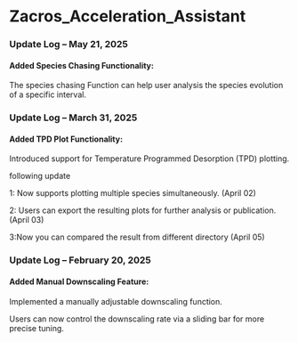 # Zacros_Acceleration_Assistant








### Update Log – May 21, 2025
#### Added Species Chasing Functionality:
The species chasing Function can help user analysis the species evolution of a specific interval.


### Update Log – March 31, 2025
#### Added TPD Plot Functionality:

Introduced support for Temperature Programmed Desorption (TPD) plotting.

following update

1: Now supports plotting multiple species simultaneously. (April 02)

2: Users can export the resulting plots for further analysis or publication. (April 03)

3:Now you can compared the result from different directory (April 05)

### Update Log – February 20, 2025
#### Added Manual Downscaling Feature:

Implemented a manually adjustable downscaling function.

Users can now control the downscaling rate via a sliding bar for more precise tuning.

